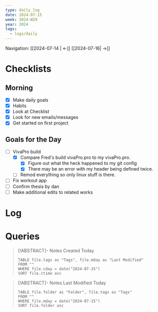 ```yaml
---
type: daily_log
date: 2024-07-15
week: 2024-W29
year: 2024
tags:
  - logs/daily
---
```

Navigation: [[2024-07-14 | <-]] [[2024-07-16| ->]]

# Checklists
## Morning
- [x] Make daily goals
- [x] Habits
- [x] Look at Checklist
- [x] Look for new emails/messages
- [x] Get started on first project

## Goals for the Day
- [ ] VivaPro build
	- [x] Compare Fred's build vivaPro.pro to my vivaPro.pro.
		- [x] Figure out what the heck happened to my git config
		- [x] There may be an error with my header being defined twice. 
	- [ ] Remod everything so only linux stuff is there.
- [ ] Fix workout app
- [ ] Confirm thesis by dan
- [ ] Make additional edits to related works

# Log

# Queries
> [!ABSTRACT]- Notes Created Today
> ```dataview
> TABLE file.tags as "Tags", file.mday as "Last Modified"
> FROM ""
> WHERE file.cday = date("2024-07-15")
> SORT file.ctime asc
> ```

> [!ABSTRACT]- Notes Last Modified Today
> ```dataview
> TABLE file.folder as "Folder", file.tags as "Tags"
> FROM ""
> WHERE file.mday = date("2024-07-15")
> SORT file.folder asc
> ```
